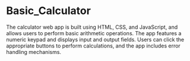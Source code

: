 # Basic_Calculator
The calculator web app is built using HTML, CSS, and JavaScript, and allows users to perform basic arithmetic operations. The app features a numeric keypad and displays input and output fields. Users can click the appropriate buttons to perform calculations, and the app includes error handling mechanisms.
